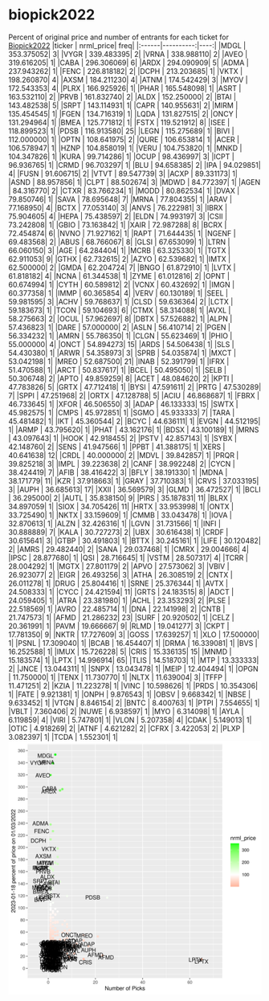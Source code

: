 # biopick2022
Percent of original price and number of entrants for each ticket for [Biopick2022](https://twitter.com/hashtag/Biopick2022)
|ticker | nrml_price| freq|
|:------|----------:|----:|
|MDGL   | 353.375052|    3|
|VYGR   | 339.483395|    2|
|VRNA   | 338.988110|    2|
|AVEO   | 319.616205|    1|
|CABA   | 296.306069|    6|
|ARDX   | 294.090909|    5|
|ADMA   | 237.943262|    1|
|FENC   | 226.818182|    2|
|DCPH   | 213.203685|    1|
|VKTX   | 198.260870|    4|
|AXSM   | 184.211230|    4|
|ATNM   | 174.542429|    3|
|MYOV   | 172.543353|    4|
|PLRX   | 166.925926|    1|
|PHAR   | 165.548098|    1|
|ASRT   | 163.532110|    2|
|PRVB   | 161.832740|    2|
|ALDX   | 152.250000|    2|
|BTAI   | 143.482538|    5|
|SRPT   | 143.114931|    1|
|CAPR   | 140.955631|    2|
|MIRM   | 135.454545|    1|
|FGEN   | 134.716319|    1|
|LQDA   | 131.827515|    2|
|ONCY   | 131.294964|    1|
|BMEA   | 125.771812|    1|
|FSTX   | 119.521912|    8|
|ISEE   | 118.899523|    1|
|PDSB   | 116.913580|   25|
|LEGN   | 115.275689|    1|
|BIVI   | 112.000000|    1|
|OPTN   | 108.641975|    2|
|QURE   | 106.653814|    1|
|ACER   | 106.578947|    1|
|HZNP   | 104.858019|    1|
|VERU   | 104.753820|    1|
|MNKD   | 104.347826|    1|
|KURA   |  99.714286|    1|
|OCUP   |  98.436997|    3|
|ICPT   |  96.936765|    1|
|CRMD   |  96.703297|    1|
|BLU    |  94.658385|    2|
|IPA    |  94.029851|    4|
|FUSN   |  91.606715|    2|
|VTVT   |  89.547739|    3|
|ACXP   |  89.331173|    1|
|ASND   |  88.957856|    1|
|CLPT   |  88.502674|    3|
|MDWD   |  84.772397|    1|
|AGEN   |  84.316770|    2|
|CTXR   |  83.766234|    1|
|MODD   |  80.862534|    1|
|DVAX   |  79.850746|    1|
|SAVA   |  78.695648|    7|
|MRNA   |  77.804355|    1|
|ARAV   |  77.168950|    4|
|BCTX   |  77.053140|    3|
|ANVS   |  76.222981|    3|
|IBRX   |  75.904605|    4|
|HEPA   |  75.438597|    2|
|ELDN   |  74.993197|    3|
|CSII   |  73.242808|    1|
|GBIO   |  73.163842|    1|
|XAIR   |  72.987288|    8|
|BCRX   |  72.454874|    6|
|NVNO   |  71.927162|    1|
|RAPT   |  71.644435|    1|
|NGENF  |  69.483568|    2|
|ABUS   |  68.766067|    8|
|GLSI   |  67.653099|    1|
|LTRN   |  66.060150|    3|
|AGE    |  64.284404|    1|
|MCRB   |  63.325330|    1|
|TGTX   |  62.911053|    9|
|GTHX   |  62.732615|    2|
|AZYO   |  62.539682|    1|
|IMTX   |  62.500000|    2|
|GMDA   |  62.204724|    7|
|BNGO   |  61.872910|    1|
|LVTX   |  61.818182|    4|
|NCNA   |  61.344538|    1|
|ZYME   |  61.012816|    2|
|OPNT   |  60.674994|    1|
|CYTH   |  60.589812|    2|
|VCNX   |  60.432692|    1|
|IMGN   |  60.377358|    1|
|IMMP   |  60.365854|    4|
|VERV   |  60.130189|    1|
|SEEL   |  59.981595|    3|
|ACHV   |  59.768637|    1|
|CLSD   |  59.636364|    2|
|LCTX   |  59.183673|    1|
|TCON   |  59.104693|    6|
|CTMX   |  58.314088|    1|
|AVXL   |  58.275663|    2|
|OCUL   |  57.962697|    8|
|DBTX   |  57.526882|    1|
|ALPN   |  57.436823|    1|
|DARE   |  57.000000|    2|
|ASLN   |  56.410714|    2|
|PGEN   |  56.334232|    1|
|AMRN   |  55.786350|    1|
|CLGN   |  55.623469|    1|
|PHIO   |  55.000000|    4|
|ONCT   |  54.894273|   15|
|ARDS   |  54.506438|    1|
|SLS    |  54.430380|    1|
|ARWR   |  54.358973|    3|
|SPRB   |  54.035874|    1|
|MXCT   |  53.042198|    1|
|MREO   |  52.687500|   21|
|INAB   |  52.391799|    1|
|IFRX   |  51.470588|    1|
|ARCT   |  50.837617|    1|
|BCEL   |  50.495050|    1|
|SELB   |  50.306748|    2|
|APTO   |  49.859259|    8|
|ACET   |  48.084620|    2|
|KPTI   |  47.783826|    5|
|GRTX   |  47.712418|    1|
|BYSI   |  47.591611|    2|
|PRTG   |  47.530289|    7|
|SPPI   |  47.251968|    2|
|ORTX   |  47.128788|    5|
|ACIU   |  46.868687|    1|
|FBRX   |  46.733645|    1|
|XFOR   |  46.506550|    3|
|ADAP   |  46.133333|   15|
|SWTX   |  45.982575|    1|
|CMPS   |  45.972851|    1|
|SGMO   |  45.933333|    7|
|TARA   |  45.481482|    1|
|IKT    |  45.360544|    2|
|BCYC   |  44.636111|    1|
|EVGN   |  44.512195|    1|
|ARMP   |  43.795620|    1|
|PHAT   |  43.162176|    1|
|BDSX   |  43.100189|    1|
|MRNS   |  43.097643|    1|
|HOOK   |  42.918455|    2|
|PSTV   |  42.857143|    1|
|SYBX   |  42.148760|    2|
|SENS   |  41.947566|    1|
|PPBT   |  41.388175|    1|
|XERS   |  40.641638|   12|
|CRDL   |  40.000000|    2|
|MDVL   |  39.842857|    1|
|PRQR   |  39.825218|    3|
|IMPL   |  39.223638|    2|
|CANF   |  38.992248|    2|
|CYCN   |  38.424419|    7|
|AFIB   |  38.416422|    3|
|BFLY   |  38.191330|    1|
|MDNA   |  38.171779|   11|
|KZR    |  37.918663|    1|
|GRAY   |  37.710383|    1|
|CRVS   |  37.033195|    3|
|AUPH   |  36.685613|   17|
|XXII   |  36.569579|    3|
|GLMD   |  36.472527|    1|
|BCLI   |  36.295000|    2|
|AUTL   |  35.838150|    9|
|PIRS   |  35.187831|   11|
|BLRX   |  34.897059|    1|
|SIOX   |  34.705426|   11|
|HRTX   |  33.953998|    1|
|ONTX   |  33.725490|    1|
|NKTX   |  33.159609|    1|
|CMMB   |  33.043478|    1|
|IOVA   |  32.870613|    1|
|ALZN   |  32.426316|    1|
|LGVN   |  31.731566|    1|
|INFI   |  30.888889|    7|
|KALA   |  30.727273|    2|
|UBX    |  30.616438|    1|
|CRDF   |  30.615641|    3|
|GTBP   |  30.491803|    1|
|BTTX   |  30.245161|    1|
|LIFE   |  30.120482|    2|
|AMRS   |  29.482440|    2|
|SANA   |  29.037468|    1|
|CMRX   |  29.004666|    4|
|IPSC   |  28.877680|    1|
|QSI    |  28.716645|    1|
|VSTM   |  28.507317|    4|
|TCRR   |  28.004292|    1|
|MGTX   |  27.801179|    2|
|APVO   |  27.573062|    3|
|VBIV   |  26.923077|    2|
|EIGR   |  26.493256|    3|
|ATHA   |  26.308519|    2|
|CNTX   |  26.011278|    1|
|DRUG   |  25.804416|    1|
|SRNE   |  25.376344|    1|
|AVTX   |  24.508333|    1|
|CYCC   |  24.421594|   11|
|GRTS   |  24.183515|    8|
|ADCT   |  24.059405|    1|
|ATRA   |  23.381980|    1|
|ACHL   |  23.353293|    2|
|PLSE   |  22.518569|    1|
|AVRO   |  22.485714|    1|
|DNA    |  22.141998|    2|
|CNTB   |  21.747573|    1|
|AFMD   |  21.286232|   23|
|SURF   |  20.920502|    1|
|CELZ   |  20.361991|    1|
|PAVM   |  19.666667|    9|
|RLMD   |  19.041277|    3|
|CKPT   |  17.781350|    9|
|NKTR   |  17.727609|    3|
|GOSS   |  17.639257|    1|
|XLO    |  17.500000|    1|
|PSNL   |  17.309040|    1|
|BCAB   |  16.454407|    1|
|DRMA   |  16.339081|    1|
|BVS    |  16.252588|    1|
|IMUX   |  15.726228|    5|
|CRIS   |  15.336135|   15|
|MNMD   |  15.183574|    1|
|LPTX   |  14.996914|   65|
|TLIS   |  14.518703|    1|
|MTP    |  13.333333|    2|
|JNCE   |  13.044311|    1|
|SNPX   |  13.043478|    1|
|MEIP   |  12.404494|    1|
|OPGN   |  11.750000|    1|
|TENX   |  11.730770|    1|
|NLTX   |  11.639004|    3|
|TFFP   |  11.471251|    2|
|KZIA   |  11.223278|    1|
|VINC   |  10.598626|    1|
|PRDS   |  10.354306|    1|
|FATE   |   9.921381|    1|
|ONPH   |   9.876543|    1|
|OBSV   |   9.668342|    1|
|NBSE   |   9.633452|    1|
|VTGN   |   8.846154|    2|
|BNTC   |   8.400763|    1|
|PTPI   |   7.554655|    1|
|VBLT   |   7.360406|    2|
|NUWE   |   6.938597|    1|
|MYO    |   6.314098|    1|
|AYLA   |   6.119859|    4|
|VIRI   |   5.747801|    1|
|VLON   |   5.207358|    4|
|CDAK   |   5.149013|    1|
|OTIC   |   4.918269|    2|
|ATNF   |   4.621282|    2|
|CFRX   |   3.422053|    2|
|PLXP   |   3.082397|    1|
|TCDA   |   1.552301|    1|
![retvspicks](biopicks.png?raw=true)
